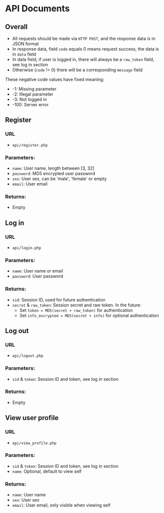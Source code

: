 # API Documents

## Overall

* All requests should be made via `HTTP POST`, and the response data is in JSON format
* In response data, field `code` equals 0 means request success, the data is in `data` field
* In data field, if user is logged in, there will always be a `raw_token` field, see log in section
* Otherwise (`code` != 0) there will be a corresponding `message` field

These negative code values have fixed meaning:

* -1: Missing parameter
* -2: Illegal parameter
* -3: Not logged in
* -100: Server error

## Register

### URL

* `api/register.php`

### Parameters:

* `name`: User name, length between [3, 32]
* `password`: MD5 encrypted user password
* `sex`: User sex, can be 'male', 'female' or empty
* `email`: User email

### Returns:

* Empty

## Log in

### URL

* `api/login.php`

### Parameters:

* `name`: User name or email
* `password`: User password

### Returns:

* `sid`: Session ID, used for future authentication
* `secret` & `raw_token`: Session secret and raw token. In the future:
    * Set `token = MD5(secret + raw_token)` for authentication
    * Set `info_encrypted = MD5(secret + info)` for optional authentication

## Log out

### URL

* `api/logout.php`

### Parameters:

* `sid` & `token`: Session ID and token, see log in section

### Returns:

* Empty

## View user profile

### URL

* `api/view_profile.php`

### Parameters:

* `sid` & `token`: Session ID and token, see log in section
* `name`: Optional, default to view self

### Returns:

* `name`: User name
* `sex`: User sex
* `email`: User email, only visible when viewing self
